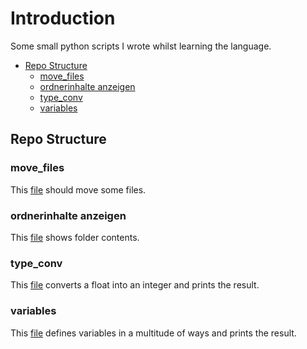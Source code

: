 # Introduction
Some small python scripts I wrote whilst learning the language.

- [Repo Structure](#repo-structure)
  - [move_files](#move_files)
  - [ordnerinhalte anzeigen](#ordnerinhalte-anzeigen)
  - [type_conv](#type_conv)
  - [variables](#variables)


## Repo Structure

### move_files
This [file](/move_files.py) should move some files.

### ordnerinhalte anzeigen
This [file](/basic%20concepts/ordnerinhalte%20anzeigen.py) shows folder contents.

### type_conv
This [file](/basic%20concepts/type_conv.py) converts a float into an integer and prints the result.

### variables
This [file](/basic%20concepts/variables.py) defines variables in a multitude of ways and prints the result.

